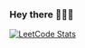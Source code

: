 ### Hey there 🐱‍👤🌊
[![LeetCode Stats](https://leetcard.jacoblin.cool/elnosabe322?theme=dark&font=IBM%20Plex%20Sans&ext=""&hide=ranking&border=3&radius=15)](https://leetcode.com/ElNoSabe322/)
<!--
**ElNoSabe322/ElNoSabe322** is a ✨ _special_ ✨ repository because its `README.md` (this file) appears on your GitHub profile.

Here are some ideas to get you started:

- 🔭 I’m currently working on ...
- 🌱 I’m currently learning ...
- 👯 I’m looking to collaborate on ...
- 🤔 I’m looking for help with ...
- 💬 Ask me about ...
- 📫 How to reach me: ...
- 😄 Pronouns: ...
- ⚡ Fun fact: ...
-->
